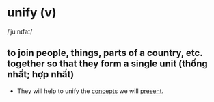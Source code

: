# unify (v)

/ˈjuːnɪfaɪ/

## to join people, things, parts of a country, etc. together so that they form a single unit (thống nhất; hợp nhất)

- They will help to unify the [concepts](concept-n.md#an-idea-or-a-principle-that-is-connected-with-something-abstract) we will [present](present-v.md#to-show-or-offer-something-for-other-people-to-look-or-consider).